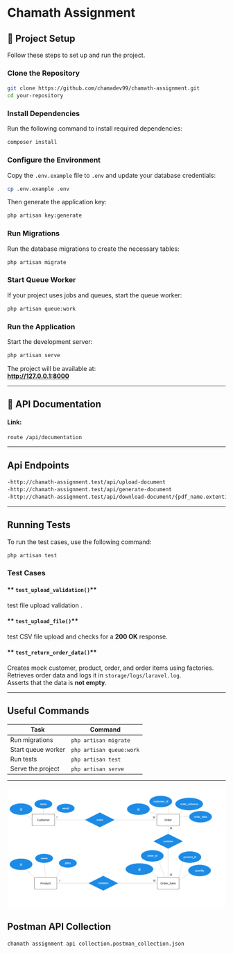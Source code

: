 # Chamath Assignment

## 📌 Project Setup

Follow these steps to set up and run the project.

### Clone the Repository

```sh
git clone https://github.com/chamadev99/chamath-assignment.git
cd your-repository
```

### Install Dependencies

Run the following command to install required dependencies:

```sh
composer install
```

### Configure the Environment

Copy the `.env.example` file to `.env` and update your database credentials:

```sh
cp .env.example .env
```

Then generate the application key:

```sh
php artisan key:generate
```

### Run Migrations

Run the database migrations to create the necessary tables:

```sh
php artisan migrate
```

### Start Queue Worker

If your project uses jobs and queues, start the queue worker:

```sh
php artisan queue:work
```

### Run the Application

Start the development server:

```sh
php artisan serve
```

The project will be available at:  
**http://127.0.0.1:8000**

---

## **🧪 API Documentation**

#### **Link:**

```http
route /api/documentation
```

---

## Api Endpoints

```sh
-http://chamath-assignment.test/api/upload-document
-http://chamath-assignment.test/api/generate-document
-http://chamath-assignment.test/api/download-document/{pdf_name.extention}
```

---

## Running Tests

To run the test cases, use the following command:

```sh
php artisan test
```

### Test Cases

#### ** `test_upload_validation()`**

test file upload validation .

#### ** `test_upload_file()`**

test CSV file upload and checks for a **200 OK** response.

#### ** `test_return_order_data()`**

Creates mock customer, product, order, and order items using factories.  
 Retrieves order data and logs it in `storage/logs/laravel.log`.  
 Asserts that the data is **not empty**.

---

## **Useful Commands**

| Task               | Command                  |
| ------------------ | ------------------------ |
| Run migrations     | `php artisan migrate`    |
| Start queue worker | `php artisan queue:work` |
| Run tests          | `php artisan test`       |
| Serve the project  | `php artisan serve`      |

---

![ER Diagram](public/images/er.PNG)

## **Postman API Collection**

```sh
chamath assignment api collection.postman_collection.json
```
